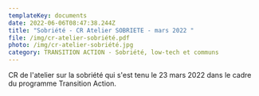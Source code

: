 ```yaml
---
templateKey: documents
date: 2022-06-06T08:47:38.244Z
title: "Sobriété - CR Atelier SOBRIETE - mars 2022 "
file: /img/cr-atelier-sobriété.pdf
photo: /img/cr-atelier-sobriété.jpg
category: TRANSITION ACTION - Sobriété, low-tech et communs
---
```

CR de l'atelier sur la sobriété qui s'est tenu le 23 mars 2022 dans le cadre du programme Transition Action.
